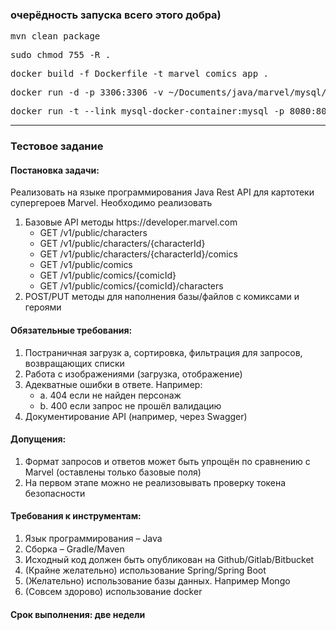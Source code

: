 <h3>очерёдность запуска всего этого добра)</h3>

<pre>mvn clean package</pre>

<pre>sudo chmod 755 -R .</pre>

<pre>docker build -f Dockerfile -t marvel_comics_app .</pre>

<pre>docker run -d -p 3306:3306 -v ~/Documents/java/marvel/mysql/etc/mysql/:/etc/mysql/conf.d -v ~/Documents/java/marvel/mysql/var/lib/mysql:/var/lib/mysql --name mysql-docker-container -e MYSQL_ROOT_PASSWORD=root -e MYSQL_DATABASE=sfg_dev -e MYSQL_USER=sfg_dev_user -e MYSQL_PASSWORD=123 mysql:latest</pre>

<pre>docker run -t --link mysql-docker-container:mysql -p 8080:8080 --name jar-app-marvel-container marvel_comics_app</pre>

<hr>

<h3>Тестовое задание</h3>
<h4>Постановка задачи:</h4>
<p>Реализовать на языке программирования Java Rest API для картотеки супергероев Marvel.
Необходимо реализовать</p>    
    <ol>
        <li>
          Базовые API методы https://developer.marvel.com
            <ul>
                <li>GET /v1/public/characters</li>
                <li>GET /v1/public/characters/{characterId}</li>
                <li>GET /v1/public/characters/{characterId}/comics</li>
                <li>GET /v1/public/comics</li>
                <li>GET /v1/public/comics/{comicId}</li>
                <li>GET /v1/public/comics/{comicId}/characters</li>
            </ul>
          </li>
        <li>
          POST/PUT методы для наполнения базы/файлов c комиксами и героями
        </li>
    </ol>
      
        
<h4>Обязательные требования:</h4>
    <ol>
        <li>Постраничная загрузк    а, сортировка, фильтрация для запросов, возвращающих списки</li>
        <li>Работа с изображениями (загрузка, отображение)</li>
        <li>Адекватные ошибки в ответе. Например:
             <ul>
                 <li>a. 404 если не найден персонаж</li>
                 <li>b. 400 если запрос не прошёл валидацию</li>
             </ul>
        </li>
        <li>Документирование API (например, через Swagger)</li>
    </ol>
        
<h4>Допущения:</h4>
<ol>
  <li>Формат запросов и ответов может быть упрощён по сравнению с Marvel (оставлены только базовые поля)</li>
  <li>На первом этапе можно не реализовывать проверку токена безопасности</li>
</ol>
    
<h4>Требования к инструментам:</h4>
    <ol>
        <li>Язык программирования – Java</li>
        <li>Сборка – Gradle/Maven</li>
        <li>Исходный код должен быть опубликован на Github/Gitlab/Bitbucket</li>
        <li>(Крайне желательно) использование Spring/Spring Boot</li>
        <li>(Желательно) использование базы данных. Например Mongo</li>
        <li>(Совсем здорово) использование docker</li>
    </ol>
<h4>Срок выполнения: две недели</h4>
